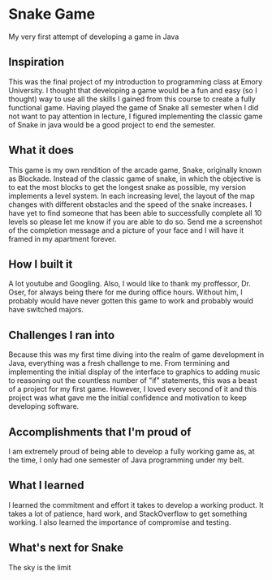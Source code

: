 # Snake Game 
My very first attempt of developing a game in Java 

## Inspiration
This was the final project of my introduction to programming class at Emory University. I thought that developing a game would be a fun and easy (so I thought) way to use all the skills I gained from this course to create a fully functional game. Having played the game of Snake all semester when I did not want to pay attention in lecture, I figured implementing the classic game of Snake in java would be a good project to end the semester. 

## What it does
This game is my own rendition of the arcade game, Snake, originally known as Blockade. Instead of the classic game of snake, in which the objective is to eat the most blocks to get the longest snake as possible, my version implements a level system. In each increasing level, the layout of the map changes with different obstacles and the speed of the snake increases. I have yet to find someone that has been able to successfully complete all 10 levels so please let me know if you are able to do so. Send me a screenshot of the completion message and a picture of your face and I will have it framed in my apartment forever. 

## How I built it
A lot youtube and Googling. Also, I would like to thank my proffessor, Dr. Oser, for always being there for me during office hours. Without him, I probably would have never gotten this game to work and probably would have switched majors. 

## Challenges I ran into
Because this was my first time diving into the realm of game development in Java, everything was a fresh challenge to me. From termining and implementing the initial display of the interface to graphics to adding music to reasoning out the countless number of "if" statements, this was a beast of a project for my first game. However, I loved every second of it and this project was what gave me the initial confidence and motivation to keep developing software. 

## Accomplishments that I'm proud of
I am extremely proud of being able to develop a fully working game as, at the time, I only had one semester of Java programming under my belt. 

## What I learned
I learned the commitment and effort it takes to develop a working product. It takes a lot of patience, hard work, and StackOverflow to get something working. I also learned the importance of compromise and testing. 


## What's next for Snake
The sky is the limit 


